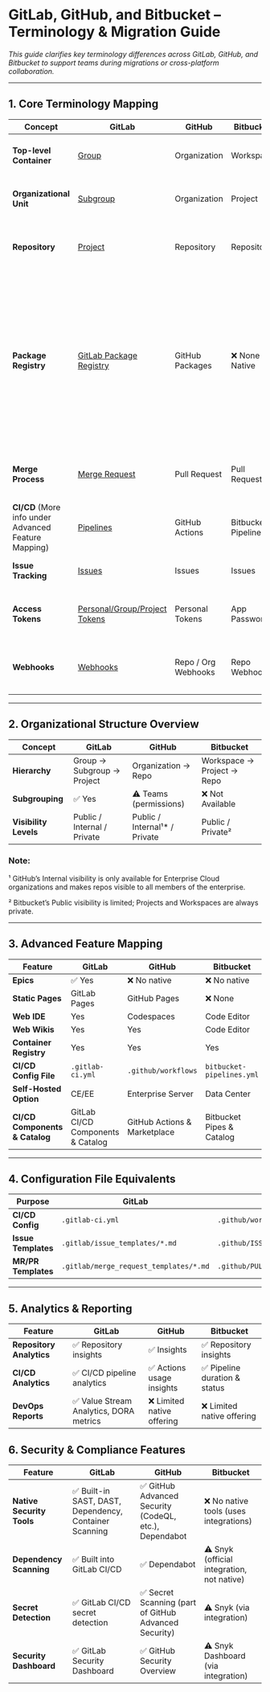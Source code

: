 # GitLab, GitHub, and Bitbucket – Terminology & Migration Guide

*This guide clarifies key terminology differences across GitLab, GitHub, and Bitbucket to support teams during migrations or cross-platform collaboration.*

---

## 1. Core Terminology Mapping

| **Concept**           | **GitLab**                                                           | **GitHub**        | **Bitbucket**     | **Notes**                                        |
|-----------------------|----------------------------------------------------------------------|-------------------|-------------------|--------------------------------------------------|
| **Top-level Container**| [Group](https://docs.gitlab.com/user/group/)                         | Organization      | Workspace         | Workspace ≈ Organization ≈ Group                 |
| **Organizational Unit**| [Subgroup](https://docs.gitlab.com/user/group/subgroups/)             | Organization      | Project           | Bitbucket *Project* ≈ GitLab *Group*             |
| **Repository**        | [Project](https://docs.gitlab.com/user/project/)                      | Repository        | Repository        | GitLab *Project* = Repo + CI/CD + Issues, etc.   |
| **Package Registry**  | [GitLab Package Registry](https://docs.gitlab.com/user/packages/package_registry/)  | GitHub Packages | ❌ None Native     | GitLab and GitHub both support multiple package formats (e.g., Maven, npm, PyPI), with GitLab offering additional flexibility in self-hosted and group-level use cases |
| **Merge Process**     | [Merge Request](https://docs.gitlab.com/user/project/merge_requests/)  | Pull Request      | Pull Request      | Same function, different name in GitLab          |
| **CI/CD** (More info under Advanced Feature Mapping)             | [Pipelines](https://docs.gitlab.com/ci/pipelines/)                    | GitHub Actions    | Bitbucket Pipelines| YAML-based, but syntax varies                    |
| **Issue Tracking**    | [Issues](https://docs.gitlab.com/user/project/issues/)                 | Issues            | Issues            | Consistent across platforms                      |
| **Access Tokens**     | [Personal/Group/Project Tokens](https://docs.gitlab.com/security/tokens/)| Personal Tokens | App Passwords     | GitLab offers more granular token scopes         |
| **Webhooks**          | [Webhooks](https://docs.gitlab.com/user/project/integrations/webhooks/)| Repo / Org Webhooks| Repo Webhooks    | GitLab & GitHub offer broader webhook levels     |

---

## 2. Organizational Structure Overview

| **Concept**         | **GitLab**              | **GitHub**             | **Bitbucket**               |
|---------------------|-------------------------|------------------------|-----------------------------|
| **Hierarchy**        | Group → Subgroup → Project | Organization → Repo  | Workspace → Project → Repo  |
| **Subgrouping**      | ✅ Yes                  | ⚠️ Teams (permissions) | ❌ Not Available             |
| **Visibility Levels**| Public / Internal / Private | Public / Internal¹* / Private | Public / Private²

### Note:
¹ GitHub’s Internal visibility is only available for Enterprise Cloud organizations and makes repos visible to all members of the enterprise.

² Bitbucket’s Public visibility is limited; Projects and Workspaces are always private.

---

## 3. Advanced Feature Mapping

| Feature              | GitLab        | GitHub        | Bitbucket     |
|----------------------|---------------|---------------|---------------|
| **Epics**            | ✅ Yes        | ❌ No native  | ❌ No native  |
| **Static Pages**     | GitLab Pages  | GitHub Pages  | ❌ None       |
| **Web IDE**          | Yes           | Codespaces    | Code Editor   |
| **Web Wikis**        | Yes           | Yes           | Code Editor   |
| **Container Registry**| Yes          | Yes           | Yes           |
| **CI/CD Config File**| `.gitlab-ci.yml` | `.github/workflows` | `bitbucket-pipelines.yml` |
| **Self-Hosted Option**| CE/EE        | Enterprise Server | Data Center  |
|**CI/CD Components & Catalog**|GitLab CI/CD Components & Catalog| GitHub Actions & Marketplace| Bitbucket Pipes & Catalog
---

## 4. Configuration File Equivalents

| Purpose           | GitLab                   | GitHub                   | Bitbucket               |
|-------------------|--------------------------|--------------------------|-------------------------|
| **CI/CD Config**  | `.gitlab-ci.yml`         | `.github/workflows/*.yml`| `bitbucket-pipelines.yml`|
| **Issue Templates**| `.gitlab/issue_templates/*.md` | `.github/ISSUE_TEMPLATE/*.md` | No standard path     |
| **MR/PR Templates**| `.gitlab/merge_request_templates/*.md` | `.github/PULL_REQUEST_TEMPLATE.md` | No standard path  |

---

## 5. Analytics & Reporting

| **Feature**              | **GitLab**                                    | **GitHub**                         | **Bitbucket**                     |
|--------------------------|-----------------------------------------------|------------------------------------|-----------------------------------|
| **Repository Analytics** | ✅ Repository insights                        | ✅ Insights                         | ✅ Repository insights             |
| **CI/CD Analytics**      | ✅ CI/CD pipeline analytics                   | ✅ Actions usage insights           | ✅ Pipeline duration & status      |
| **DevOps Reports**       | ✅ Value Stream Analytics, DORA metrics       | ❌ Limited native offering          | ❌ Limited native offering         |

## 6. Security & Compliance Features

| **Feature**              | **GitLab**                                                        | **GitHub**                                      | **Bitbucket**                                |
|--------------------------|-------------------------------------------------------------------|------------------------------------------------|----------------------------------------------|
| **Native Security Tools**| ✅ Built-in SAST, DAST, Dependency, Container Scanning            | ✅ GitHub Advanced Security (CodeQL, etc.), Dependabot | ❌ No native tools (uses integrations)         |
| **Dependency Scanning**  | ✅ Built into GitLab CI/CD                                        | ✅ Dependabot                                   | ⚠️ Snyk (official integration, not native)    |
| **Secret Detection**     | ✅ GitLab CI/CD secret detection                                  | ✅ Secret Scanning (part of GitHub Advanced Security) | ⚠️ Snyk (via integration)               |
| **Security Dashboard**   | ✅ GitLab Security Dashboard                                      | ✅ GitHub Security Overview                     | ⚠️ Snyk Dashboard (via integration)           |


